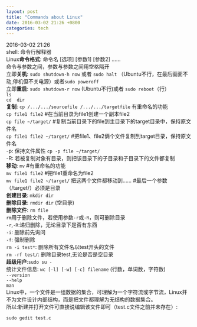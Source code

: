 ```yaml
---
layout: post
title: "Commands about Linux"
date: 2016-03-02 21:26 +0800
categories: tech
---
```

2016-03-02 21:26  
shell: 命令行解释器  
Linux**命令格式**: 命令名 [选项] [参数1] [参数2] ……   
命令与参数之间，参数与参数之间用空格隔开  
立即**关机**:  `sudo shutdown-h now` 或者 `sudo halt` （Ubuntu不行，在最后画面不动,停机但不关电源）或者`sudo poweroff`  
立即**重启**:  `sudo shutdown-r now` (Ubuntu不行)或者 `sudo reboot`（行）  
`ls`  
`cd  dir`  
**复制**: `cp /.../.../sourcefile /.../.../targetfile` 有重命名的功能  
`cp file1 file2` #在当前目录为file1创建一个副本file2  
`cp file ~/target/` #复制当前目录下的file到主目录下的target目录中，保持原文件名  
`cp file1 file2 ~/target/` #把file1、file2俩个文件复制到target目录，保持原文件名  
-p: 保持文件属性 `cp -p file ~/target/`  
-R: 若被复制对象有目录，则把该目录下的子目录和子目录下的文件都复制  
**移动**: `mv` #有重命名的功能  
`mv file1 file2` #把file1重命名为file2  
`mv file1 file2 ~/target/` 把这两个文件都移动到…… #最后一个参数（/target/）必须是目录  
**创建目录**: `mkdir dir`  
**删除目录**: `rmdir dir`  (空目录)  
**删除文件**: `rm file`  
`rm`用于删除文件，若使用参数`-r`或`-R`，则可删除目录  
`-r`,`-R`:递归删除，无论目录下是否有东西  
`-i`: 删除前先询问  
`-f`: 强制删除  
`rm -i test*`: 删除所有文件名以test开头的文件  
`rm -rf test/`: 删除目录test,无论是否是空目录  
**超级用户**:`sudo su -`  
统计文件信息: `wc [-l] [-w] [-c] filename` (行数，单词数，字符数)  
`--version`  
`--help`  
`man`  
Linux中，一个文件是一组数据的集合，可理解为一个字符流或字节流，Linux并不为文件设计内部结构，而是把文件都理解为无结构的数据集合。  
所以:新建并打开文件可直接说编辑该文件即可（test.c文件之前并未存在）:  

    sudo gedit test.c

